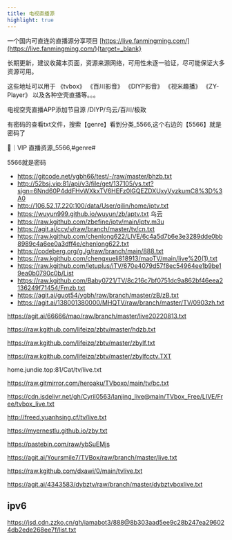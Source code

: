 ```yaml
---
title: 电视直播源
highlight: true
---
```


一个国内可直连的直播源分享项目
[https://live.fanmingming.com/](https://live.fanmingming.com/){target=_blank}

长期更新，建议收藏本页面，资源来源网络，可用性未逐一验证，尽可能保证大多资源可用。

这些地址可以用于 《tvbox》 《百川影音》 《DIYP影音》 《视米趣播》 《ZY-Player》 以及各种空壳直播等。。。

电视空壳直播APP添加节目源 /DIYP/乌云/百川/极致

有密码的查看txt文件，搜索【genre】看到分类_5566,这个右边的【5566】就是密码了

👠｜VIP 直播资源_5566,#genre#

5566就是密码

- https://gitcode.net/ygbh66/test/-/raw/master/bhzb.txt
- http://52bsj.vip:81/api/v3/file/get/137105/ys.txt?sign=6Nnd60P4ddFHvWXkxTV6HEFz0lGQEZDXUxyVyzkumC8%3D%3A0
- http://106.52.17.220:100/data/User/qilin/home/iptv.txt
- https://wuyun999.github.io/wuyun/zb/aptv.txt 乌云
- https://raw.kgithub.com/zbefine/iptv/main/iptv.m3u
- https://agit.ai/ccy/v/raw/branch/master/tv/cn.txt
- https://raw.kgithub.com/chenlong622/LIVE/6c4a5d7b6e3e3289dde0bb8989c4a6ee0a3dff4e/chenlong622.txt
- https://codeberg.org/g./g/raw/branch/main/888.txt
- https://raw.kgithub.com/chengxueli818913/maoTV/main/live%20(1).txt
- https://raw.kgithub.com/letuplus/iTV/670e4079d57f8ec54964ee1b9be19ea0b0790c0b/List
- https://raw.kgithub.com/Baby0721/TV/8c216c7bf0751dc9a862bf46eea2136249f71454/Fmzb.txt
- https://agit.ai/guot54/ygbh/raw/branch/master/zB/zB.txt
- https://agit.ai/138001380000/MHQTV/raw/branch/master/TV/0903zh.txt

https://agit.ai/66666/mao/raw/branch/master/live20220813.txt

https://raw.kgithub.com/lifeizq/zbtv/master/hdzb.txt

https://raw.kgithub.com/lifeizq/zbtv/master/zbylf.txt

https://raw.kgithub.com/lifeizq/zbtv/master/zbylfcctv.TXT

home.jundie.top:81/Cat/tv/live.txt

https://raw.gitmirror.com/heroaku/TVboxo/main/tv/bc.txt

https://cdn.jsdelivr.net/gh/Cyril0563/lanjing_live@main/TVbox_Free/LIVE/Free/tvbox_live.txt

http://freed.yuanhsing.cf/tv/live.txt

https://myernestlu.github.io/zby.txt

https://pastebin.com/raw/ybSuEMjs

https://agit.ai/Yoursmile7/TVBox/raw/branch/master/live.txt

https://raw.kgithub.com/dxawi/0/main/tvlive.txt

https://agit.ai/4343583/dybztv/raw/branch/master/dybztvboxlive.txt

## ipv6

https://jsd.cdn.zzko.cn/gh/iamabot3/888@8b303aad5ee9c28b247ea296024db2ede268ee7f/list.txt
